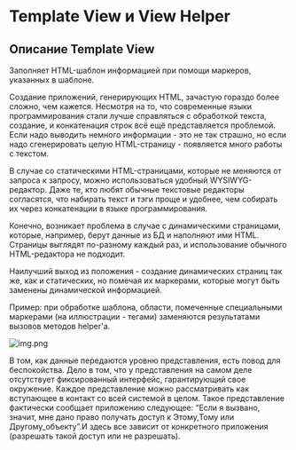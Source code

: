 # Template View и View Helper

## Описание Template View

Заполняет HTML-шаблон информацией при помощи маркеров, указанных в шаблоне.

Создание приложений, генерирующих HTML, зачастую гораздо более сложно, 
чем кажется. Несмотря на то, что современные языки программирования стали
лучше справляться с обработкой текста, создание, и конкатенация строк всё ещё 
представляется проблемой. Если надо выводить немного информации - это не так страшно,
но если надо сгенерировать целую HTML-страницу - появляется много работы с текстом.

В случае со статическими HTML-страницами, которые не меняются от запроса к запросу,
можно использоваться удобный WYSIWYG-редактор. Даже те, кто любят обычные текстовые
редакторы согласятся, что набирать текст и тэги проще и удобнее, чем собирать 
их через конкатенации в языке программирования.

Конечно, возникает проблема в случае с динамическими страницами, которые, например,
берут данные из БД и наполняют ими HTML. Страницы выглядят по-разному каждый раз,
и использование обычного HTML-редактора не подходит.

Наилучший выход из положения - создание динамических страниц так же, как и статических,
но помечая их маркерами, которые могут быть заменены динамической информацией.

Пример: при обработке шаблона, области, помеченные специальными маркерами 
(на иллюстрации - тегами) заменяются результатами вызовов 
методов helper'a.

![img.png](img.png)


В том, как данные передаются уровню представления, есть повод для
беспокойства. Дело в том, что у представления на самом деле отсутствует фиксированный интерфейс, гарантирующий свое окружение. Каждое
представление можно рассматривать как вступающее в контакт со всей
системой в целом. Такое представление фактически сообщает приложению следующее: “Если я вызвано, значит, мне дано право получать доступ
к Этому,Тому или Другому_объекту”.И здесь все зависит от конкретного
приложения (разрешать такой доступ или не разрешать).
